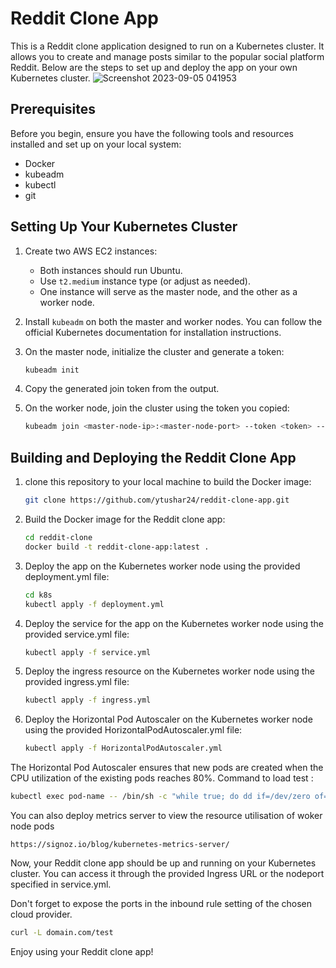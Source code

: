 # Reddit Clone App

This is a Reddit clone application designed to run on a Kubernetes cluster. It allows you to create and manage posts similar to the popular social platform Reddit. Below are the steps to set up and deploy the app on your own Kubernetes cluster.
![Screenshot 2023-09-05 041953](https://github.com/ytushar24/reddit-clone-app/assets/94834234/b5a0a708-b3ae-4fa7-b267-81a9ecfc16b1)

## Prerequisites

Before you begin, ensure you have the following tools and resources installed and set up on your local system:

- Docker
- kubeadm
- kubectl
- git

## Setting Up Your Kubernetes Cluster

1. Create two AWS EC2 instances:
   - Both instances should run Ubuntu.
   - Use `t2.medium` instance type (or adjust as needed).
   - One instance will serve as the master node, and the other as a worker node.

2. Install `kubeadm` on both the master and worker nodes. You can follow the official Kubernetes documentation for installation instructions.

3. On the master node, initialize the cluster and generate a token:
   ```bash
   kubeadm init
   ```
4. Copy the generated join token from the output.
   
5. On the worker node, join the cluster using the token you copied:
   ```bash
   kubeadm join <master-node-ip>:<master-node-port> --token <token> --discovery-token-ca-cert-hash <hash>
   ```
## Building and Deploying the Reddit Clone App

1. clone this repository to your local machine to build the Docker image:
   ```bash
   git clone https://github.com/ytushar24/reddit-clone-app.git
   ```
2. Build the Docker image for the Reddit clone app:
   ```bash
   cd reddit-clone
   docker build -t reddit-clone-app:latest .
   ```
3. Deploy the app on the Kubernetes worker node using the provided deployment.yml file:
   ```bash
   cd k8s
   kubectl apply -f deployment.yml
   ```
4. Deploy the service for the app on the Kubernetes worker node using the provided service.yml file:
   ```bash
   kubectl apply -f service.yml
   ```
5. Deploy the ingress resource on the Kubernetes worker node using the provided ingress.yml file:
   ```bash
   kubectl apply -f ingress.yml
   ```
6. Deploy the Horizontal Pod Autoscaler on the Kubernetes worker node using the provided HorizontalPodAutoscaler.yml file:
   ```bash
   kubectl apply -f HorizontalPodAutoscaler.yml
   ```
The Horizontal Pod Autoscaler ensures that new pods are created when the CPU utilization of the existing pods reaches 80%.
Command to load test :
```bash
kubectl exec pod-name -- /bin/sh -c "while true; do dd if=/dev/zero of=/dev/null; done" &
```
You can also deploy metrics server to view the resource utilisation of woker node pods
```
https://signoz.io/blog/kubernetes-metrics-server/
```

Now, your Reddit clone app should be up and running on your Kubernetes cluster. You can access it through the provided Ingress URL or the nodeport specified in service.yml.

Don't forget to expose the ports in the inbound rule setting of the chosen cloud provider.


```bash
curl -L domain.com/test
```

Enjoy using your Reddit clone app!



   

